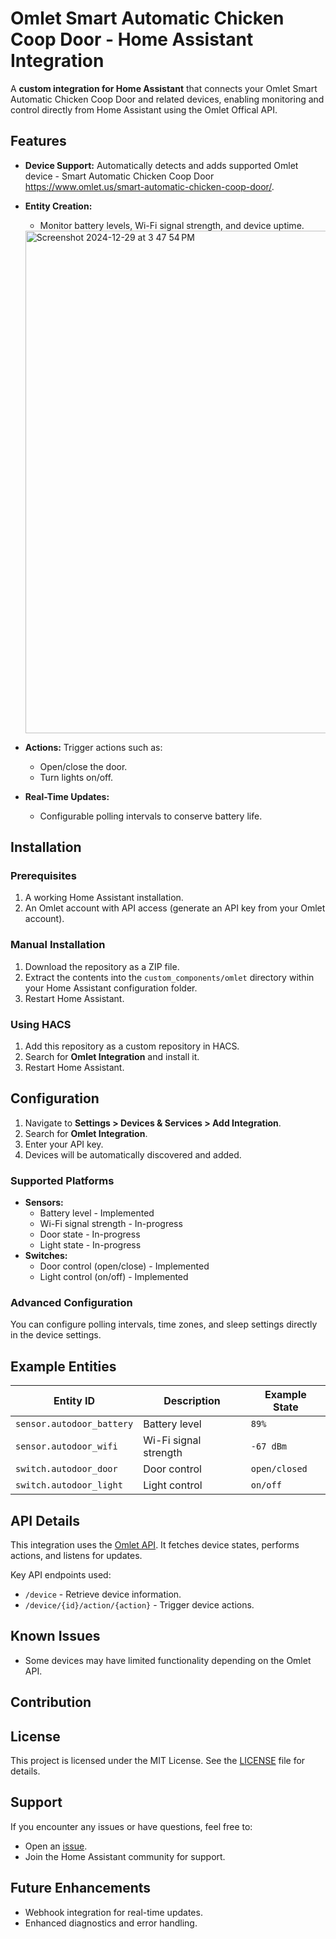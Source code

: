 
# Omlet Smart Automatic Chicken Coop Door - Home Assistant Integration

A **custom integration for Home Assistant** that connects your Omlet Smart Automatic Chicken Coop Door and related devices, enabling monitoring and control directly from Home Assistant using the Omlet Offical API.

## Features

- **Device Support:** Automatically detects and adds supported Omlet device - Smart Automatic Chicken Coop Door https://www.omlet.us/smart-automatic-chicken-coop-door/.
- **Entity Creation:**
  - Monitor battery levels, Wi-Fi signal strength, and device uptime.
  <img width="804" alt="Screenshot 2024-12-29 at 3 47 54 PM" src="https://github.com/user-attachments/assets/daaf30cc-9804-43ef-bdbc-b21066016b3f" />

    

    
- **Actions:** Trigger actions such as:
  - Open/close the door.
  - Turn lights on/off.
- **Real-Time Updates:**
  - Configurable polling intervals to conserve battery life.

## Installation

### Prerequisites
1. A working Home Assistant installation.
2. An Omlet account with API access (generate an API key from your Omlet account).

### Manual Installation
1. Download the repository as a ZIP file.
2. Extract the contents into the `custom_components/omlet` directory within your Home Assistant configuration folder.
3. Restart Home Assistant.

### Using HACS
1. Add this repository as a custom repository in HACS.
2. Search for **Omlet Integration** and install it.
3. Restart Home Assistant.

## Configuration

1. Navigate to **Settings > Devices & Services > Add Integration**.
2. Search for **Omlet Integration**.
3. Enter your API key.
4. Devices will be automatically discovered and added.

### Supported Platforms
- **Sensors:**
  - Battery level - Implemented
  - Wi-Fi signal strength - In-progress
  - Door state - In-progress
  - Light state - In-progress
- **Switches:**
  - Door control (open/close) - Implemented
  - Light control (on/off) - Implemented

### Advanced Configuration
You can configure polling intervals, time zones, and sleep settings directly in the device settings.

## Example Entities

| Entity ID                     | Description            | Example State |
|-------------------------------|------------------------|---------------|
| `sensor.autodoor_battery`     | Battery level          | `89%`         |
| `sensor.autodoor_wifi`        | Wi-Fi signal strength  | `-67 dBm`     |
| `switch.autodoor_door`        | Door control           | `open/closed` |
| `switch.autodoor_light`       | Light control          | `on/off`      |

## API Details

This integration uses the [Omlet API](https://smart.omlet.com/developers/api#/). It fetches device states, performs actions, and listens for updates.

Key API endpoints used:
- `/device` - Retrieve device information.
- `/device/{id}/action/{action}` - Trigger device actions.

## Known Issues

- Some devices may have limited functionality depending on the Omlet API.

## Contribution

## License

This project is licensed under the MIT License. See the [LICENSE](LICENSE) file for details.

## Support

If you encounter any issues or have questions, feel free to:
- Open an [issue](https://github.com/krozgrov/ha-omlet-integration/issues).
- Join the Home Assistant community for support.

## Future Enhancements

- Webhook integration for real-time updates.
- Enhanced diagnostics and error handling.
